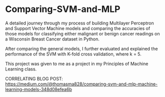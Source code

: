 # Comparing-SVM-and-MLP
A detailed journey through my process of building Multilayer Perceptron and Support Vector Machine models and comparing the accuracies of those models for classifying either malignant or benign cancer readings on a Wisconsin Breast Cancer dataset in Python.

After comparing the general models, I further evaluated and explained the performance of the SVM with K-fold cross validation, where k = 5.

This project was given to me as a project in my Principles of Machine Learning class.

CORRELATING BLOG POST: https://medium.com/@thomasma828/comparing-svm-and-mlp-machine-learning-models-348d08efea6b
